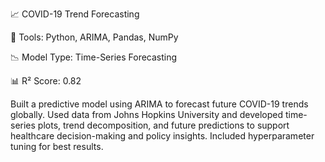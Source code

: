 📈 COVID-19 Trend Forecasting

🔧 Tools: Python, ARIMA, Pandas, NumPy

📉 Model Type: Time-Series Forecasting

📊 R² Score: 0.82

Built a predictive model using ARIMA to forecast future COVID-19 trends globally. Used data from Johns Hopkins University and developed time-series plots, trend decomposition, and future predictions to support healthcare decision-making and policy insights. Included hyperparameter tuning for best results.
